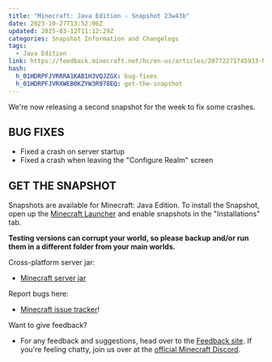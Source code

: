 ```yaml
---
title: "Minecraft: Java Edition - Snapshot 23w43b"
date: 2023-10-27T13:52:06Z
updated: 2025-03-12T11:12:29Z
categories: Snapshot Information and Changelogs
tags:
  - Java Edition
link: https://feedback.minecraft.net/hc/en-us/articles/20772271745933-Minecraft-Java-Edition-Snapshot-23w43b
hash:
  h_01HDRPFJVRRRA1KAB1H3VQJZGX: bug-fixes
  h_01HDRPFJVRXWEB0KZYW3R978EQ: get-the-snapshot
---
```


We're now releasing a second snapshot for the week to fix some crashes.

## BUG FIXES

- Fixed a crash on server startup
- Fixed a crash when leaving the "Configure Realm" screen

## GET THE SNAPSHOT

Snapshots are available for Minecraft: Java Edition. To install the Snapshot, open up the [Minecraft Launcher](https://www.minecraft.net/download.html) and enable snapshots in the "Installations" tab.

**Testing versions can corrupt your world, so please backup and/or run them in a different folder from your main worlds.**

Cross-platform server jar:

- [Minecraft server jar](https://piston-data.mojang.com/v1/objects/e7f9a4ca5ad3cadee399aa90f1d37f3ee94f292c/server.jar)

Report bugs here:

- [Minecraft issue tracker](https://bugs.mojang.com/projects/MC/summary)!

Want to give feedback?

- For any feedback and suggestions, head over to the [Feedback site](https://feedback.minecraft.net/). If you're feeling chatty, join us over at the [official Minecraft Discord](https://discordapp.com/invite/minecraft).

